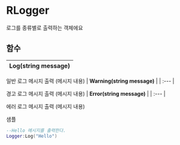 # **RLogger**


로그를 종류별로 출력하는 객체에요 
## **함수**

| **Log(string message)** |
| :--- |

일반 로그 메시지 출력 (메시지 내용) 
| **Warning(string message)** |
| :--- |

경고 로그 메시지 출력 (메시지 내용) 
| **Error(string message)** |
| :--- |

에러 로그 메시지 출력 (메시지 내용) 

샘플 

```lua
--Hello 메시지를 출력한다.
Logger:Log("Hello")
```
